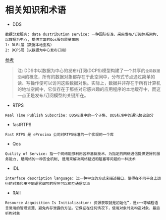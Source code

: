 # 相关知识和术语

- DDS
```
数据分发服务: data dustribution service: 一种国际标准，采用发布/订阅体系架构, 以数据为中心, 提供丰富的Qos服务质量策略
1: DLRL层（数据本地重构）
2: DCPS层（以数据为中心发布订阅）
```
[参考](https://blog.csdn.net/bossxu_linuxer/article/details/81216030)
> 注: DDS中以数据为中心的发布/订阅(DCPS)模型构建了一个共享的`全局数据空间`的概念，所有的数据对象都存在于此空间中，分布式节点通过简单的读、写操作便可以访问这些数据对象。实际上，数据并非存在于所有计算机的地址空间中，它仅存在于那些对它感兴趣的应用程序的本地缓存中，而这一点正是发布/订阅模型的关键所在。 

- RTPS
```
Real Time Publish Subscribe: DDS标准中的一个子集, DDS标准中的通讯协议部分
```

- fastRTPS
```
Fast RTPS 是 eProsima 公司对RTPS标准的一个实现的一个库
```

- Qos
```
Quility of Service: 指一个网络能够利用各种基础技术，为指定的网络通信提供更好的服务能力, 是网络的一种安全机制, 是用来解决网络延迟和阻塞等问题的一种技术
```

- IDL
```
interface description language: 过一种中立的方式来描述接口，使得在不同平台上运行的对象和用不同语言编写的程序可以相互通信交流
```

- RAII
```
Resource Acquisition Is Initialization: 资源获取就是初始化”，是c++等编程语言常用的管理资源、避免内存泄露的方法。它保证在任何情况下，使用对象时先构造对象，最后析构对象
```